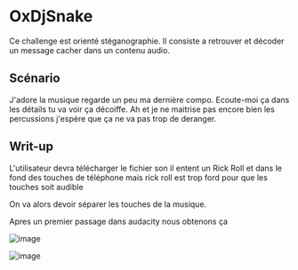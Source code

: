 # OxDjSnake
Ce challenge est orienté stéganographie. Il consiste a retrouver et décoder un message cacher dans un contenu audio.

## Scénario

J'adore la musique regarde un peu ma dernière compo. Ecoute-moi ça dans les détails tu va voir ça décoiffe. Ah et je ne maitrise pas encore bien les percussions j'espère que ça ne va pas trop de deranger.

## Writ-up
L'utilisateur devra télécharger le fichier son il entent un Rick Roll et dans le fond des touches de téléphone mais rick roll est trop ford pour que les touches soit audible 

On va alors devoir séparer les touches de la musique.

Apres un premier passage dans audacity nous obtenons ça 

![image](https://user-images.githubusercontent.com/85285247/232776624-6fda6c04-b4ac-4976-8f60-8cdf26d4c7d5.png)




![image](https://user-images.githubusercontent.com/85285247/232773543-f1c8dd59-a9aa-4ca1-859d-daca736c6eb8.png)


